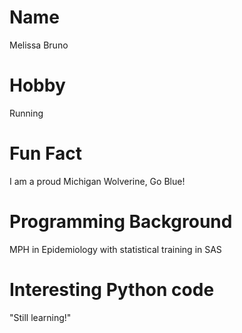 # Name
Melissa Bruno

# Hobby
Running

# Fun Fact
I am a proud Michigan Wolverine, Go Blue!

# Programming Background
MPH in Epidemiology with statistical training in SAS

# Interesting Python code
"Still learning!"
